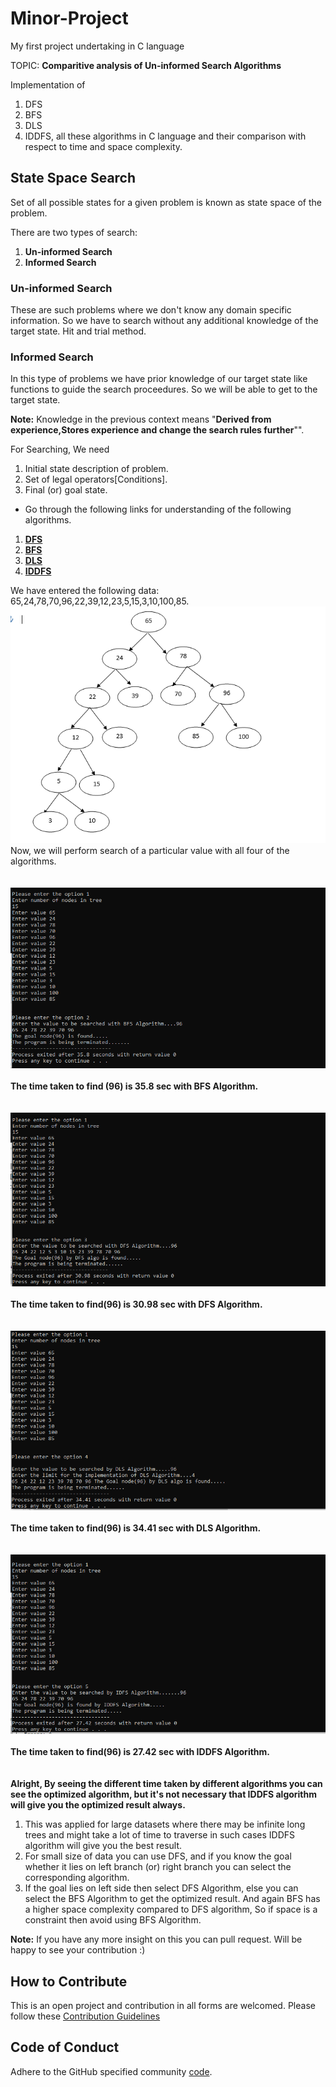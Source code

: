 # Minor-Project
My first project undertaking in C language

TOPIC: **Comparitive analysis of Un-informed Search Algorithms**


Implementation of 
1. DFS
2. BFS
3. DLS
4. IDDFS,
all these algorithms in C language and their comparison with respect to time and space complexity.

## State Space Search
Set of all possible states for a given problem is known as state space of the problem.

There are two types of search:
1. **Un-informed Search**
2. **Informed Search**

### Un-informed Search
These are such problems where we don't know any domain specific information. So we have to search without any additional knowledge of the target state. Hit and trial method.

### Informed Search
In this type of problems we have prior knowledge of our target state like functions to guide the search proceedures. So we will be able to get to the target state.

**Note:** Knowledge in the previous context means "**Derived from experience,Stores experience and change the search rules further**"".

For Searching, We need
1. Initial state description of problem.
2. Set of legal operators[Conditions].
3. Final (or) goal state.

* Go through the following links for understanding of the following algorithms.

1. [**DFS**](https://www.javatpoint.com/depth-first-search-algorithm)<br>
2. [**BFS**](https://www.javatpoint.com/breadth-first-search-algorithm)<br>
3. [**DLS**](https://www.javatpoint.com/ai-uninformed-search-algorithms)<br>
4. [**IDDFS**](http://theoryofprogramming.com/2018/01/14/iterative-deepening-depth-first-search-iddfs/)<br>

We have entered the following data: 65,24,78,70,96,22,39,12,23,5,15,3,10,100,85.
<br>
![image](Image/data1.PNG)<br>
Now, we will perform search of a particular value with all four of the algorithms.
<br><br><br>
![BFS](Image/ot1.PNG)<br><br>
**The time taken to find (96) is 35.8 sec with BFS Algorithm.<br><br><br>**
![DFS](Image/ot2.PNG)<br><br>
**The time taken to find(96) is 30.98 sec with DFS Algorithm.<br><br><br>**
![DLS](Image/ot1.3.PNG)<br><br>
**The time taken to find(96) is 34.41 sec with DLS Algorithm.<br><br><br>**
![DFS](Image/ot1.4.PNG)<br><br>
**The time taken to find(96) is 27.42 sec with IDDFS Algorithm.<br><br><br>**
**Alright, By seeing the different time taken by different algorithms you can see the optimized algorithm, but it's not necessary that IDDFS algorithm will give you the optimized result always.**<br>
1. This was applied for large datasets where there may be infinite long trees and might take a lot of time to traverse in such cases IDDFS algorithm will give you the best result.<br>
2. For small size of data you can use DFS, and if you know the goal whether it lies on left branch (or) right branch you can select the corresponding algorithm.<br>
3. If the goal lies on left side then select DFS Algorithm, else you can select the BFS Algorithm to get the optimized result. And again BFS has a higher space complexity compared to DFS algorithm, So if space is a constraint then avoid using BFS Algorithm.<br>

**Note:** If you have any more insight on this you can pull request. Will be happy to see your contribution :)

## How to Contribute

This is an open project and contribution in all forms are welcomed.
Please follow these [Contribution Guidelines](CONTRIBUTING.md)

## Code of Conduct

Adhere to the GitHub specified community [code](CODE_OF_CONDUCT.md).


